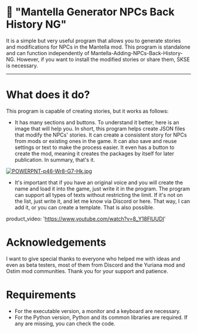 # 📜 "Mantella Generator NPCs Back History NG"

It is a simple but very useful program that allows you to generate stories and modifications for NPCs in the Mantella mod. This program is standalone and can function independently of Mantella-Adding-NPCs-Back-History-NG. However, if you want to install the modified stories or share them, SKSE is necessary.

---

# What does it do?

This program is capable of creating stories, but it works as follows:

- It has many sections and buttons. To understand it better, here is an image that will help you. In short, this program helps create JSON files that modify the NPCs' stories. It can create a consistent story for NPCs from mods or existing ones in the game. It can also save and reuse settings or text to make the process easier. It even has a button to create the mod, meaning it creates the packages by itself for later publication. In summary, that's it.

[![POWERPNT-p46-Wr8-G7-Hk.jpg](https://i.postimg.cc/zvk7n6JC/POWERPNT-p46-Wr8-G7-Hk.jpg)](https://postimg.cc/jnLyT8n2)

- It's important that if you have an original voice and you will create the name and load it into the game, just write it in the program. The program can support all types of texts without restricting the limit. If it's not on the list, just write it, and let me know via Discord or here. That way, I can add it, or you can create a template. That is also possible.

product_video: 'https://www.youtube.com/watch?v=8_Y18FlUUDI'

# Acknowledgements

I want to give special thanks to everyone who helped me with ideas and even as beta testers, most of them from Discord and the Yuriana mod and Ostim mod communities. Thank you for your support and patience.

# Requirements

- For the executable version, a monitor and a keyboard are necessary.
- For the Python version, Python and its common libraries are required. If any are missing, you can check the code.
